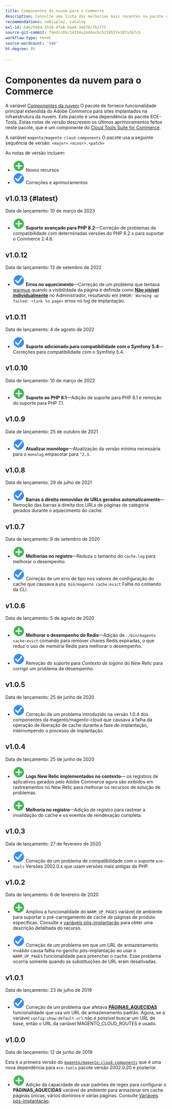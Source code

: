```yaml
---
title: Componentes da nuvem para o Commerce
description: Consulte uma lista das melhorias mais recentes no pacote de componentes da nuvem.
recommendations: noDisplay, catalog
exl-id: b4e2508a-3558-4fa8-bae0-3eb76c7b2775
source-git-commit: f9edcc85c14354a2eddacbc5219557e107a367cb
workflow-type: tm+mt
source-wordcount: '548'
ht-degree: 0%

---
```


# Componentes da nuvem para o Commerce

A variável [Componentes da nuvem](https://github.com/magento/magento-cloud-components) O pacote de fornece funcionalidade principal estendida do Adobe Commerce para sites implantados na infraestrutura da nuvem. Este pacote é uma dependência do pacote ECE-Tools. Estas notas de versão descrevem os últimos aprimoramentos feitos neste pacote, que é um componente do [Cloud Tools Suite for Commerce](cloud-tools-suite.md).

A variável `magento/magento-cloud-components` O pacote usa a seguinte sequência de versão: `<major>.<minor>.<patch>`

As notas de versão incluem:

- ![novo ícone](../../assets/new.svg) Novos recursos
- ![ícone corrigir](../../assets/fix.svg) Correções e aprimoramentos

<!--Add release notes below-->

## v1.0.13 {#latest}

Data de lançamento: 10 de março de 2023

- ![novo ícone](../../assets/new.svg) **Suporte avançado para PHP 8.2**—Correção de problemas de compatibilidade com determinadas versões do PHP 8.2.x para suportar o Commerce 2.4.6.

## v1.0.12

Data de lançamento: 13 de setembro de 2022

- ![ícone corrigir](../../assets/fix.svg) **Erros no aquecimento**—Correção de um problema que tentava [warmup](../environment/variables-post-deploy.md#warm_up_pages) quando a visibilidade da página é definida como [**Não visível individualmente**](https://docs.magento.com/user-guide/system/data-attributes-product.html#simple-product-csv-file-structure) no Administrador, resultando em `ERROR: Warming up failed: <link to page>` erros no log de implantação.<!-- MCLOUD-9134 -->

## v1.0.11

Data de lançamento: 4 de agosto de 2022

- ![ícone corrigir](../../assets/fix.svg) **Suporte adicionado para compatibilidade com o Symfony 5.4**—Correções para compatibilidade com o Symfony 5.4.<!-- AC-3550 -->

## v1.0.10

Data de lançamento: 10 de março de 2022

- ![novo ícone](../../assets/new.svg) **Suporte ao PHP 8.1**—Adição de suporte para PHP 8.1 e remoção do suporte para PHP 7.1.

## v1.0.9

Data de lançamento: 25 de outubro de 2021

- ![ícone corrigir](../../assets/fix.svg) **Atualizar monólogo**—Atualização da versão mínima necessária para o `monolog` empacotar para `^2.3`.<!-- ACMP-1263 -->

## v1.0.8

Data de lançamento: 29 de julho de 2021

- ![ícone corrigir](../../assets/fix.svg) **Barras à direita removidas de URLs gerados automaticamente**—Remoção das barras à direita dos URLs de páginas de categoria gerados durante o aquecimento do cache.<!--MCLOUD-7192-->

## v1.0.7

Data de lançamento: 9 de setembro de 2020

- ![novo ícone](../../assets/new.svg) **Melhorias no registro**—Reduza o tamanho do `cache.log` para melhorar o desempenho.<!--MCLOUD-6859-->

- ![ícone corrigir](../../assets/fix.svg) Correção de um erro de tipo nos valores de configuração do cache que causava a `php bin/magento cache:evict` Falha no comando da CLI.

## v1.0.6

Data de lançamento: 5 de agosto de 2020

- ![novo ícone](../../assets/new.svg) **Melhorar o desempenho do Redis**—Adição de `./bin/magento cache:evict` comando para remover chaves Redis expiradas, o que reduz o uso de memória Redis para melhorar o desempenho.<!--MCLOUD-6023-->

- ![ícone corrigir](../../assets/fix.svg) Remoção do suporte para *Contexto de logons do New Relic* para corrigir um problema de desempenho.<!--MCLOUD-6422-->

## v1.0.5

Data de lançamento: 25 de junho de 2020

- ![ícone corrigir](../../assets/fix.svg) Correção de um problema introduzido na versão 1.0.4 dos componentes da magento/magento-cloud que causava a falha da operação de liberação de cache durante a fase de implantação, interrompendo o processo de implantação.

## v1.0.4

Data de lançamento: 25 de junho de 2020

- ![novo ícone](../../assets/new.svg) **Logs New Relic implementados no contexto**— os registros de aplicativos gerados pelo Adobe Commerce agora são exibidos em rastreamentos no New Relic para melhorar os recursos de solução de problemas.<!--MCLOUD-6029-->

- ![novo ícone](../../assets/new.svg) **Melhoria no registro**—Adição de registro para rastrear a invalidação do cache e os eventos de reindexação completa.<!--MCLOUD-6157-->

## v1.0.3

Data de lançamento: 27 de fevereiro de 2020

- ![ícone corrigir](../../assets/fix.svg) Correção de um problema de compatibilidade com o suporte `ece-tools` Versões 2002.0.x que usam versões mais antigas do PHP.

## v1.0.2

Data de lançamento: 6 de fevereiro de 2020

- ![novo ícone](../../assets/new.svg) Ampliou a funcionalidade do `WARM_UP_PAGES` variável de ambiente para suportar o pré-carregamento de cache de páginas de produto específicas. Consulte a [variáveis pós-implantação](../environment/variables-post-deploy.md#warm_up_pages) para obter uma descrição detalhada do recurso.<!--MAGECLOUD-4444-->

- ![ícone corrigir](../../assets/fix.svg) Correção de um problema em que um URL de armazenamento inválido causa falha no gancho pós-implantação ao usar o `WARM_UP_PAGES` funcionalidade para preencher o cache. Esse problema ocorria somente quando as substituições de URL eram desativadas.<!-- MAGECLOUD-4094 -->

## v1.0.1

Data de lançamento: 23 de julho de 2019

- ![ícone corrigir](../../assets/fix.svg) Correção de um problema que afetava [**PÁGINAS_AQUECIDAS**](../environment/variables-post-deploy.md#warm_up_pages) funcionalidade que usa um URL de armazenamento padrão. Agora, se a variável `config:show:default-url` não é possível buscar um URL de base, então o URL da variável MAGENTO_CLOUD_ROUTES é usado.<!-- MAGECLOUD-3866 -->

## v1.0.0

Data de lançamento: 12 de junho de 2019

Esta é a primeira versão do [`magento/magento-cloud-components`](https://github.com/magento/magento-cloud-components) que é uma nova dependência para `ece-tools` pacote versão 2002.0.20 e posterior.

- ![novo ícone](../../assets/new.svg) Adição da capacidade de usar padrões de regex para configurar o **PÁGINAS_AQUECIDAS** variável de ambiente para armazenar em cache páginas únicas, vários domínios e várias páginas. Consulte [Variáveis pós-implantação](../environment/variables-post-deploy.md#warm_up_pages).<!--MAGECLOUD-3258-->
